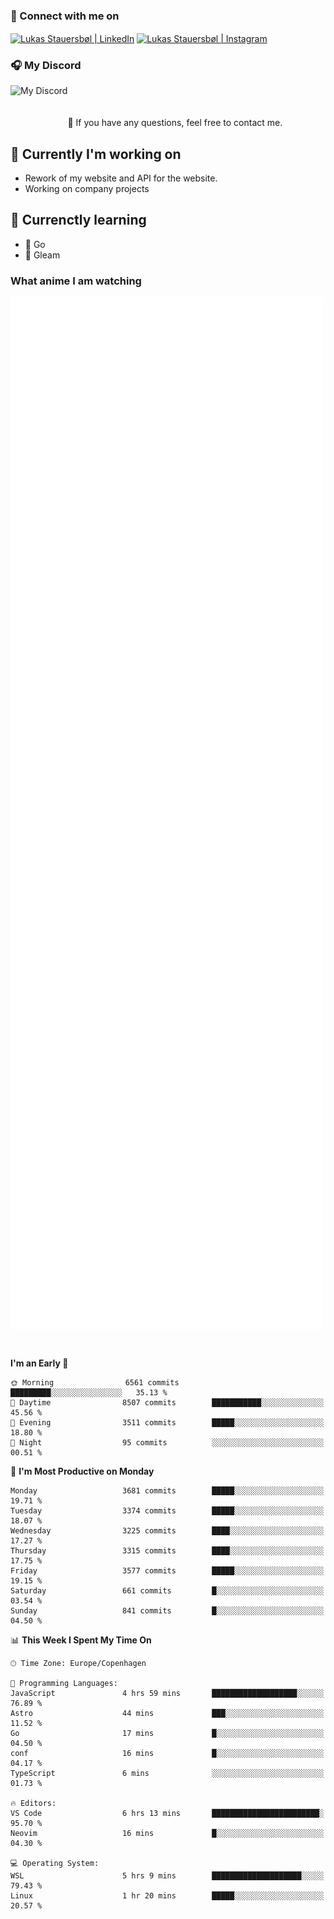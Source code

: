 ### 🔗 Connect with me on
<a href="https://www.instagram.com/lukas_stauersbol" target="_blank"><img align="center" src="https://raw.githubusercontent.com/stauersbol/stauersbol/main/images/instagram.svg" alt="Lukas Stauersbøl | LinkedIn" width="30px"/></a>
<a href="https://www.linkedin.com/in/lukas-stauersbol/" target="_blank"><img align="center" src="https://raw.githubusercontent.com/stauersbol/stauersbol/main/images/linkedin.svg" alt="Lukas Stauersbøl | Instagram" width="30px"/></a>

<p align="center">
 <h3>🎧 My Discord</h3>
 <img align="left" height="55px" src="https://discord.c99.nl/widget/theme-2/147806323323568128.png" alt="My Discord" />
</p>

<br/>
<br/>
<br/>
💬 If you have any questions, feel free to contact me.

## 🔭 Currently I'm working on
- Rework of my website and API for the website.
- Working on company projects
 
## 🌱 Currenctly learning
- 💙 Go
- 💜 Gleam

### What anime I am watching
<a href="https://anilist.co/user/slashiy/" align="center"><img align="center" width="500px" src="metrics.plugin.personal.anilist.svg" /></a>

<br/>

<!--START_SECTION:waka-->
**I'm an Early 🐤** 

```text
🌞 Morning                6561 commits        █████████░░░░░░░░░░░░░░░░   35.13 % 
🌆 Daytime                8507 commits        ███████████░░░░░░░░░░░░░░   45.56 % 
🌃 Evening                3511 commits        █████░░░░░░░░░░░░░░░░░░░░   18.80 % 
🌙 Night                  95 commits          ░░░░░░░░░░░░░░░░░░░░░░░░░   00.51 % 
```
📅 **I'm Most Productive on Monday** 

```text
Monday                   3681 commits        █████░░░░░░░░░░░░░░░░░░░░   19.71 % 
Tuesday                  3374 commits        █████░░░░░░░░░░░░░░░░░░░░   18.07 % 
Wednesday                3225 commits        ████░░░░░░░░░░░░░░░░░░░░░   17.27 % 
Thursday                 3315 commits        ████░░░░░░░░░░░░░░░░░░░░░   17.75 % 
Friday                   3577 commits        █████░░░░░░░░░░░░░░░░░░░░   19.15 % 
Saturday                 661 commits         █░░░░░░░░░░░░░░░░░░░░░░░░   03.54 % 
Sunday                   841 commits         █░░░░░░░░░░░░░░░░░░░░░░░░   04.50 % 
```


📊 **This Week I Spent My Time On** 

```text
🕑︎ Time Zone: Europe/Copenhagen

💬 Programming Languages: 
JavaScript               4 hrs 59 mins       ███████████████████░░░░░░   76.89 % 
Astro                    44 mins             ███░░░░░░░░░░░░░░░░░░░░░░   11.52 % 
Go                       17 mins             █░░░░░░░░░░░░░░░░░░░░░░░░   04.50 % 
conf                     16 mins             █░░░░░░░░░░░░░░░░░░░░░░░░   04.17 % 
TypeScript               6 mins              ░░░░░░░░░░░░░░░░░░░░░░░░░   01.73 % 

🔥 Editors: 
VS Code                  6 hrs 13 mins       ████████████████████████░   95.70 % 
Neovim                   16 mins             █░░░░░░░░░░░░░░░░░░░░░░░░   04.30 % 

💻 Operating System: 
WSL                      5 hrs 9 mins        ████████████████████░░░░░   79.43 % 
Linux                    1 hr 20 mins        █████░░░░░░░░░░░░░░░░░░░░   20.57 % 
```


<!--END_SECTION:waka-->
